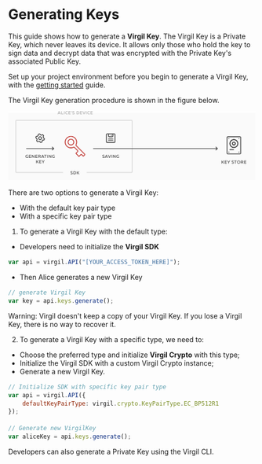 # Generating Keys

This guide shows how to generate a **Virgil Key**.  The Virgil Key is a Private Key, which never leaves its device. It allows only those who hold the key to sign data and decrypt data that was encrypted with the Private Key's associated Public Key.

Set up your project environment before you begin to generate a Virgil Key, with the [getting started](/documentation/guides/configuration/client-configuration.md) guide.

The Virgil Key generation procedure is shown in the figure below.

![Virgil Key Intro](/documentation/img/Key_introduction.png "Keys generation")

There are two options to generate a Virgil Key:
- With the default key pair type
- With a specific key pair type


1. To generate a Virgil Key with the default type:


- Developers need to initialize the **Virgil SDK**

```javascript
var api = virgil.API("[YOUR_ACCESS_TOKEN_HERE]");
```

- Then Alice generates a new Virgil Key

```javascript
// generate Virgil Key
var key = api.keys.generate();
```

Warning: Virgil doesn't keep a copy of your Virgil Key. If you lose a Virgil Key, there is no way to recover it.

2. To generate a Virgil Key with a specific type, we need to:


- Choose the preferred type and initialize **Virgil Crypto** with this type;
- Initialize the Virgil SDK with a custom Virgil Crypto instance;
- Generate a new Virgil Key.

```javascript
// Initialize SDK with specific key pair type
var api = virgil.API({
    defaultKeyPairType: virgil.crypto.KeyPairType.EC_BP512R1
});

// Generate new VirgilKey
var aliceKey = api.keys.generate();
```

Developers can also generate a Private Key using the Virgil CLI.
